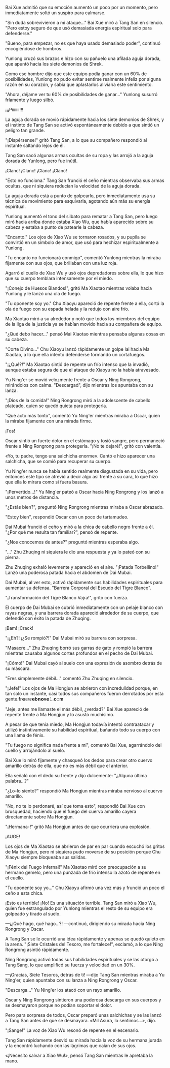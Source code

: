 
Bai Xue admitió que su emoción aumentó un poco por un momento, pero inmediatamente soltó un suspiro para calmarse.

"Sin duda sobrevivieron a mi ataque..." Bai Xue miró a Tang San en silencio. "Pero estoy seguro de que usó demasiada energía espiritual solo para defenderse."

"Bueno, para empezar, no es que haya usado demasiado poder", continuó encogiéndose de hombros.

Yunlong cruzó sus brazos e hizo con su pañuelo una afilada aguja dorada, que apuntó hacia los siete demonios de Shrek.

Como ese hombre dijo que este equipo podía ganar con un 60% de posibilidades, Yunlong no pudo evitar sentirse realmente infeliz por alguna razón en su corazón, y sabía que aplastarlos aliviaría este sentimiento.

"Ahora, déjame ver tu 60% de posibilidades de ganar..." Yunlong susurró fríamente y luego silbó.

¡¡¡Piiiiiii!!!

La aguja dorada se movió rápidamente hacia los siete demonios de Shrek, y el instinto de Tang San se activó espontáneamente debido a que sintió un peligro tan grande.

"¡Dispérsense!" gritó Tang San, a lo que su compañero respondió al instante saltando lejos de él.

Tang San sacó algunas armas ocultas de su ropa y las arrojó a la aguja dorada de Yunlong, pero fue inútil.

¡Clanc! ¡Clanc! ¡Clanc! ¡Clanc!

"Esto no funciona." Tang San frunció el ceño mientras observaba sus armas ocultas, que ni siquiera reducían la velocidad de la aguja dorada.

La aguja dorada está a punto de golpearlo, pero inmediatamente usa su técnica de movimiento para esquivarla, agotando aún más su energía espiritual.

Yunlong aumentó el tono del silbato para rematar a Tang San, pero luego miró hacia arriba donde estaba Xiao Wu, que había aparecido sobre su cabeza y estaba a punto de patearle la cabeza.

"Encanto." Los ojos de Xiao Wu se tornaron rosados, y su pupila se convirtió en un símbolo de amor, que usó para hechizar espiritualmente a Yunlong.

"Tu encanto no funcionará conmigo", comentó Yunlong mientras la miraba fijamente con sus ojos, que brillaban con una luz roja.

Agarró el cuello de Xiao Wu y usó ojos depredadores sobre ella, lo que hizo que su cuerpo temblara intensamente por el miedo.

"¡Conejo de Huesos Blandos!", gritó Ma Xiaotao mientras volaba hacia Yunlong y le lanzó una ola de fuego.

"Tu oponente soy yo." Chu Xiaoyu apareció de repente frente a ella, cortó la ola de fuego con su espada helada y la redujo con aire frío.

Ma Xiaotao miró a su alrededor y notó que todos los miembros del equipo de la liga de la justicia ya se habían movido hacia su compañera de equipo.

"¿Qué debo hacer..." pensó Mai Xiaotao mientras pensaba algunas cosas en su cabeza.

"Corte Divino..." Chu Xiaoyu lanzó rápidamente un golpe Iai hacia Ma Xiaotao, a lo que ella intentó defenderse formando un cortafuegos.

"¡¿Qué?!" Ma Xiaotao sintió de repente un frío intenso que la invadió, aunque estaba segura de que el ataque de Xiaoyu no la había atravesado.

Yu Ning'er se movió velozmente frente a Oscar y Ning Rongrong, mirándolos con calma. "Descargad", dijo mientras los apuntaba con su lanza.

"¡Dios de la comida!" Ning Rongrong miró a la adolescente de cabello plateado, quien se quedó quieta para protegerla.

"Qué acto más tonto", comentó Yu Ning'er mientras miraba a Oscar, quien la miraba fijamente con una mirada firme.

¡Tos!

Oscar sintió un fuerte dolor en el estómago y tosió sangre, pero permaneció frente a Ning Rongrong para protegerla. "¡No te dejaré!", gritó con valentía.

«Yo, tu padre, tengo una salchicha enorme». Cantó e hizo aparecer una salchicha, que se comió para recuperar su cuerpo.

Yu Ning'er nunca se había sentido realmente disgustada en su vida, pero entonces este tipo se atrevió a decir algo así frente a su cara, lo que hizo que ella lo mirara como si fuera basura.

"¡Pervertido...!" Yu Ning'er pateó a Oscar hacia Ning Rongrong y los lanzó a unos metros de distancia.

"¿Estás bien?", preguntó Ning Rongrong mientras miraba a Oscar abrazado.

"Estoy bien", respondió Oscar con un poco de tartamudeo.

Dai Mubai frunció el ceño y miró a la chica de cabello negro frente a él. "¿Por qué me resulta tan familiar?", pensó de repente.

"¿Nos conocemos de antes?" preguntó mientras esperaba algo.

"..." Zhu Zhuqing ni siquiera le dio una respuesta y ya lo pateó con su pierna.

Zhu Zhuqing exhaló levemente y apareció en el aire. "¡Patada Torbellino!" Lanzó una poderosa patada hacia el abdomen de Dai Mubai.

Dai Mubai, al ver esto, activó rápidamente sus habilidades espirituales para aumentar su defensa. "Barrera Corporal del Escudo del Tigre Blanco".

"¡Transformación del Tigre Blanco Vajra!", gritó con fuerza.

El cuerpo de Dai Mubai se cubrió inmediatamente con un pelaje blanco con rayas negras, y una barrera dorada apareció alrededor de su cuerpo, que defendió con éxito la patada de Zhuqing.

¡Bam! ¡Crack!

"¡¿Eh?! ¡¿Se rompió?!" Dai Mubai miró su barrera con sorpresa.

"Masacre..." Zhu Zhuqing borró sus garras de gato y rompió la barrera mientras causaba algunos cortes profundos en el pecho de Dai Mubai.

"¡Cómo!" Dai Mubai cayó al suelo con una expresión de asombro detrás de su máscara.

"Eres simplemente débil..." comentó Zhu Zhuqing en silencio.

"¡Jefe!" Los ojos de Ma Hongjun se abrieron con incredulidad porque, en tan solo un instante, casi todos sus compañeros fueron derrotados por esta gente.𝐟𝕣𝗲𝕖𝕨𝗲𝐛𝗻𝗼𝐯𝗲𝚕.𝗰𝚘𝐦

"Jeje, antes me llamaste el más débil, ¿verdad?" Bai Xue apareció de repente frente a Ma Hongjun y lo asustó muchísimo.

A pesar de que tenía miedo, Ma Hongjun todavía intentó contraatacar y utilizó instintivamente su habilidad espiritual, bañando todo su cuerpo con una llama de fénix.

"Tu fuego no significa nada frente a mí", comentó Bai Xue, agarrándolo del cuello y arrojándolo al suelo.

Bai Xue lo miró fijamente y chasqueó los dedos para crear otro cuervo amarillo detrás de ella, que no es más débil que el anterior.

Ella señaló con el dedo su frente y dijo dulcemente: "¿Alguna última palabra...?"

"¿Lo-lo siento?" respondió Ma Hongjun mientras miraba nervioso al cuervo amarillo.

"No, no te lo perdonaré, así que toma esto", respondió Bai Xue con brusquedad, haciendo que el fuego del cuervo amarillo cayera directamente sobre Ma Hongjun.

"¡Hermana-!" gritó Ma Hongjun antes de que ocurriera una explosión.

¡AUGE!

Los ojos de Ma Xiaotao se abrieron de par en par cuando escuchó los gritos de Ma Hongjun, pero ni siquiera pudo moverse de su posición porque Chu Xiaoyu siempre bloqueaba sus salidas.

"¡Fénix del Fuego Infernal!" Ma Xiaotao miró con preocupación a su hermano gemelo, pero una punzada de frío intenso la azotó de repente en el cuello.

"Tu oponente soy yo..." Chu Xiaoyu afirmó una vez más y frunció un poco el ceño a esta chica.

¡Esto es terrible! ¡No! Es una situación terrible. Tang San miró a Xiao Wu, quien fue estrangulado por Yunlong mientras el resto de su equipo era golpeado y tirado al suelo.

—¡¿Qué hago, qué hago…?! —continuó, dirigiendo su mirada hacia Ning Rongrong y Oscar.

A Tang San se le ocurrió una idea rápidamente y apenas se quedó quieto en la arena. "¡Siete Cristales del Tesoro, me fortalece!", exclamó, a lo que Ning Rongrong asintió rápidamente.

Ning Rongrong activó todas sus habilidades espirituales y se las otorgó a Tang Sang, lo que amplificó su fuerza y ​​velocidad en un 30%.

—¡Gracias, Siete Tesoros, detrás de ti! —dijo Tang San mientras miraba a Yu Ning'er, quien apuntaba con su lanza a Ning Rongrong y Oscar.

"Descarga…" Yu Ning'er los atacó con un rayo amarillo.

Oscar y Ning Rongrong sintieron una poderosa descarga en sus cuerpos y se desmayaron porque no podían soportar el dolor.

Pero para sorpresa de todos, Oscar preparó unas salchichas y se las lanzó a Tang San antes de que se desmayara. «Mil Asura, lo sentimos...», dijo.

"¡Sange!" La voz de Xiao Wu resonó de repente en el escenario.

Tang San rápidamente desvió su mirada hacia la voz de su hermana jurada y la encontró luchando con las lágrimas que caían de sus ojos.

«¡Necesito salvar a Xiao Wu!», pensó Tang San mientras le apretaba la mano.